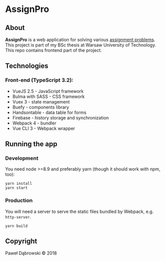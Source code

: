 # AssignPro

## About
**AssignPro** is a web application for solving various [assignment problems](https://en.wikipedia.org/wiki/Assignment_problem).
This project is part of my BSc thesis at Warsaw University of Technology.
This repo contains frontend part of the project.

## Technologies
### Front-end (TypeScript 3.2):
* VueJS 2.5 - JavaScript framework
* Bulma with SASS - CSS framework
* Vuex 3 - state management
* Buefy - components library
* Handsontable - data table for forms
* Firebase - history storage and synchronization
* Webpack 4 - bundler
* Vue CLI 3 - Webpack wrapper

## Running the app

### Development
You need node >=8.9 and preferably yarn (though it should work with npm, too):
```
yarn install
yarn start
```

### Production
You will need a server to serve the static files bundled by Webpack, e.g. `http-server`.
```
yarn build
```

## Copyright
Paweł Dąbrowski &copy; 2018
